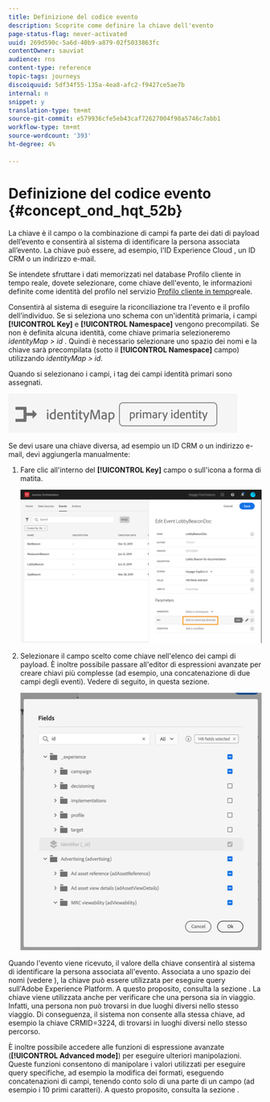 ```yaml
---
title: Definizione del codice evento
description: Scoprite come definire la chiave dell'evento
page-status-flag: never-activated
uuid: 269d590c-5a6d-40b9-a879-02f5033863fc
contentOwner: sauviat
audience: rns
content-type: reference
topic-tags: journeys
discoiquuid: 5df34f55-135a-4ea8-afc2-f9427ce5ae7b
internal: n
snippet: y
translation-type: tm+mt
source-git-commit: e579936cfe5eb43caf72627004f98a5746c7abb1
workflow-type: tm+mt
source-wordcount: '393'
ht-degree: 4%

---
```



# Definizione del codice evento {#concept_ond_hqt_52b}

La chiave è il campo o la combinazione di campi fa parte dei dati di payload dell’evento e consentirà al sistema di identificare la persona associata all’evento. La chiave può essere, ad esempio, l&#39;ID Experience Cloud , un ID CRM o un indirizzo e-mail.

Se intendete sfruttare i dati memorizzati nel database Profilo cliente in tempo reale, dovete selezionare, come chiave dell&#39;evento, le informazioni definite come identità del profilo nel servizio [Profilo cliente in tempo](https://docs.adobe.com/content/help/it-IT/experience-platform/profile/home.html)reale.

Consentirà al sistema di eseguire la riconciliazione tra l&#39;evento e il profilo dell&#39;individuo. Se si seleziona uno schema con un&#39;identità primaria, i campi **[!UICONTROL Key]** e **[!UICONTROL Namespace]** vengono precompilati. Se non è definita alcuna identità, come chiave primaria selezioneremo _identityMap > id_ . Quindi è necessario selezionare uno spazio dei nomi e la chiave sarà precompilata (sotto il **[!UICONTROL Namespace]** campo) utilizzando _identityMap > id_.

Quando si selezionano i campi, i tag dei campi identità primari sono assegnati.

![](../assets/primary-identity.png)

Se devi usare una chiave diversa, ad esempio un ID CRM o un indirizzo e-mail, devi aggiungerla manualmente:

1. Fare clic all&#39;interno del **[!UICONTROL Key]** campo o sull&#39;icona a forma di matita.

   ![](../assets/journey16.png)

1. Selezionare il campo scelto come chiave nell&#39;elenco dei campi di payload. È inoltre possibile passare all&#39;editor di espressioni avanzate per creare chiavi più complesse (ad esempio, una concatenazione di due campi degli eventi). Vedere di seguito, in questa sezione.

   ![](../assets/journey20.png)

Quando l&#39;evento viene ricevuto, il valore della chiave consentirà al sistema di identificare la persona associata all&#39;evento. Associata a uno spazio dei nomi (vedere [](../event/selecting-the-namespace.md)), la chiave può essere utilizzata per eseguire query sull&#39;Adobe Experience Platform. A questo proposito, consulta la sezione [](../building-journeys/about-orchestration-activities.md).
La chiave viene utilizzata anche per verificare che una persona sia in viaggio. Infatti, una persona non può trovarsi in due luoghi diversi nello stesso viaggio. Di conseguenza, il sistema non consente alla stessa chiave, ad esempio la chiave CRMID=3224, di trovarsi in luoghi diversi nello stesso percorso.

È inoltre possibile accedere alle funzioni di espressione avanzate (**[!UICONTROL Advanced mode]**) per eseguire ulteriori manipolazioni. Queste funzioni consentono di manipolare i valori utilizzati per eseguire query specifiche, ad esempio la modifica dei formati, eseguendo concatenazioni di campi, tenendo conto solo di una parte di un campo (ad esempio i 10 primi caratteri). A questo proposito, consulta la sezione [](../expression/expressionadvanced.md).
